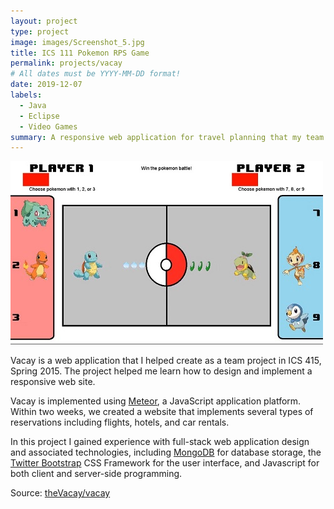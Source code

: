 ```yaml
---
layout: project
type: project
image: images/Screenshot_5.jpg
title: ICS 111 Pokemon RPS Game
permalink: projects/vacay
# All dates must be YYYY-MM-DD format!
date: 2019-12-07
labels:
  - Java
  - Eclipse
  - Video Games
summary: A responsive web application for travel planning that my team developed in ICS 415.
---
```


<img class="ui medium right floated rounded image" src="../images/Screenshot_7.jpg">

Vacay is a web application that I helped create as a team project in ICS 415, Spring 2015. The project helped me learn how to design and implement a responsive web site.

Vacay is implemented using [Meteor](http://meteor.com), a JavaScript application platform. Within two weeks, we created a website that implements several types of reservations including flights, hotels, and car rentals.

In this project I gained experience with full-stack web application design and associated technologies, including [MongoDB](http://mongodb.com) for database storage, the [Twitter Bootstrap](http://getbootstrap.com/) CSS Framework for the user interface, and Javascript for both client and server-side programming. 
 
Source: <a href="https://github.com/theVacay/vacay"><i class="large github icon"></i>theVacay/vacay</a>
